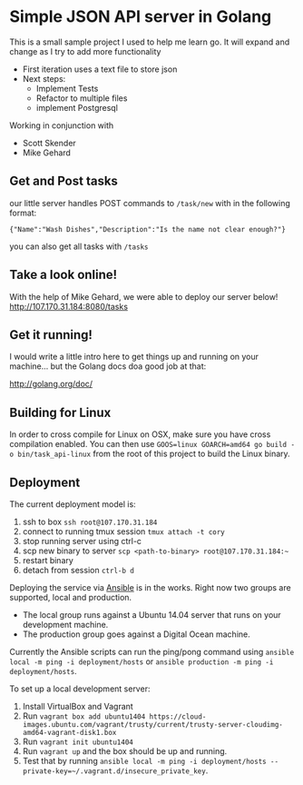 # Simple JSON API server in Golang

This is a small sample project I used to help me learn go. It will expand and change as I try to add more functionality

- First iteration uses a text file to store json
- Next steps:
    - Implement Tests
    - Refactor to multiple files
    - implement Postgresql
    
Working in conjunction with 
- Scott Skender
- Mike Gehard

## Get and Post tasks

our little server handles POST commands to `/task/new` with in the following format:

```
{"Name":"Wash Dishes","Description":"Is the name not clear enough?"}

```

you can also get all tasks with `/tasks`

## Take a look online!

With the help of Mike Gehard, we were able to deploy our server below!
http://107.170.31.184:8080/tasks

## Get it running!

I would write a little intro here to get things up and running on your machine... but the Golang docs doa  good job at that:

http://golang.org/doc/

## Building for Linux

In order to cross compile for Linux on OSX, make sure you have cross compilation enabled.
You can then use `GOOS=linux GOARCH=amd64 go build -o bin/task_api-linux` from the root of this project
to build the Linux binary.

## Deployment

The current deployment model is:

1. ssh to box `ssh root@107.170.31.184`
2. connect to running tmux session `tmux attach -t cory`
3. stop running server using ctrl-c
4. scp new binary to server `scp <path-to-binary> root@107.170.31.184:~`
5. restart binary
6. detach from session `ctrl-b d`

Deploying the service via [Ansible](http://www.ansible.com/home) is in the works.
Right now two groups are supported, local and production.

* The local group runs against a Ubuntu 14.04 server that runs on your development
machine.
* The production group goes against a Digital Ocean machine.

Currently the Ansible scripts can run the ping/pong command using `ansible local -m ping -i deployment/hosts`
or `ansible production -m ping -i deployment/hosts`.

To set up a local development server:

1. Install VirtualBox and Vagrant
1. Run `vagrant box add ubuntu1404 https://cloud-images.ubuntu.com/vagrant/trusty/current/trusty-server-cloudimg-amd64-vagrant-disk1.box`
1. Run `vagrant init ubuntu1404`
1. Run `vagrant up` and the box should be up and running.
1. Test that by running `ansible local -m ping -i deployment/hosts --private-key=~/.vagrant.d/insecure_private_key`.